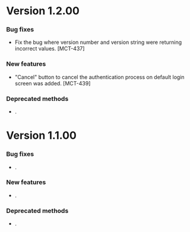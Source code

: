 # Version 1.2.00

### Bug fixes

- Fix the bug where version number and version string were returning incorrect values. [MCT-437]

### New features

- "Cancel" button to cancel the authentication process on default login screen was added. [MCT-439]

### Deprecated methods

- .


# Version 1.1.00

### Bug fixes

- .

### New features

- .

### Deprecated methods

- .


 [mag]: https://docops.ca.com/mag
 [mas.ca.com]: http://mas.ca.com/
 [docs]: http://mas.ca.com/docs/
 [blog]: http://mas.ca.com/blog/

 [releases]: ../../releases
 [contributing]: /CONTRIBUTING.md
 [license-link]: /LICENSE

